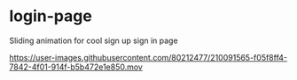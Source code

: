 # login-page
Sliding animation for cool sign up sign in page


https://user-images.githubusercontent.com/80212477/210091565-f05f8ff4-7842-4f01-914f-b5b472e1e850.mov

